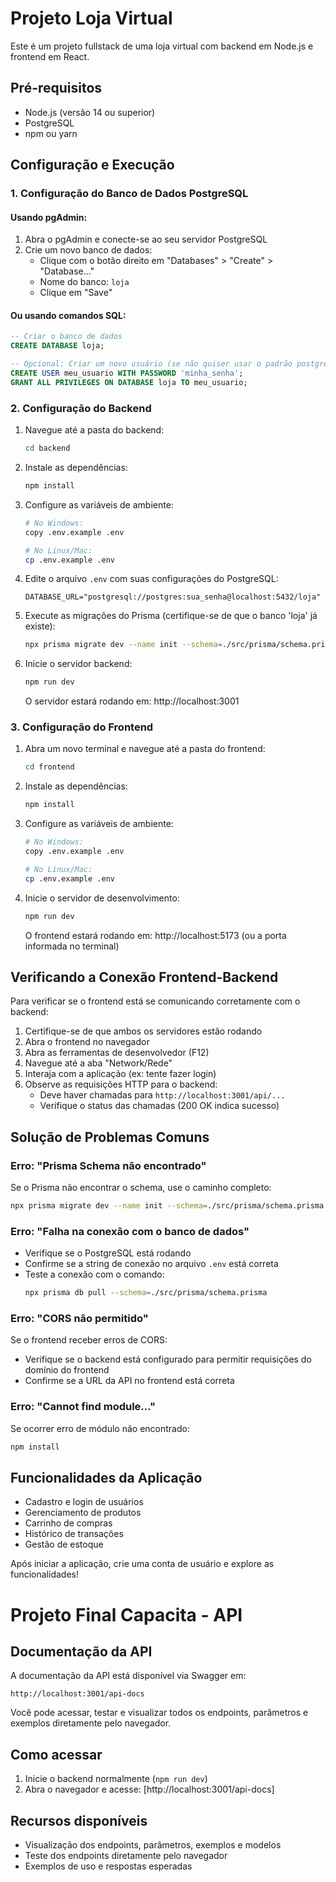 # Projeto Loja Virtual

Este é um projeto fullstack de uma loja virtual com backend em Node.js e frontend em React.

## Pré-requisitos

- Node.js (versão 14 ou superior)
- PostgreSQL
- npm ou yarn

## Configuração e Execução

### 1. Configuração do Banco de Dados PostgreSQL

#### Usando pgAdmin:

1. Abra o pgAdmin e conecte-se ao seu servidor PostgreSQL
2. Crie um novo banco de dados:
   - Clique com o botão direito em "Databases" > "Create" > "Database..."
   - Nome do banco: `loja`
   - Clique em "Save"

#### Ou usando comandos SQL:

```sql
-- Criar o banco de dados
CREATE DATABASE loja;

-- Opcional: Criar um novo usuário (se não quiser usar o padrão postgres)
CREATE USER meu_usuario WITH PASSWORD 'minha_senha';
GRANT ALL PRIVILEGES ON DATABASE loja TO meu_usuario;
```

### 2. Configuração do Backend

1. Navegue até a pasta do backend:
   ```bash
   cd backend
   ```

2. Instale as dependências:
   ```bash
   npm install
   ```

3. Configure as variáveis de ambiente:
   ```bash
   # No Windows:
   copy .env.example .env
   
   # No Linux/Mac:
   cp .env.example .env
   ```

4. Edite o arquivo `.env` com suas configurações do PostgreSQL:
   ```
   DATABASE_URL="postgresql://postgres:sua_senha@localhost:5432/loja"
   ```

5. Execute as migrações do Prisma (certifique-se de que o banco 'loja' já existe):
   ```bash
   npx prisma migrate dev --name init --schema=./src/prisma/schema.prisma
   ```

6. Inicie o servidor backend:
   ```bash
   npm run dev
   ```
   O servidor estará rodando em: http://localhost:3001

### 3. Configuração do Frontend

1. Abra um novo terminal e navegue até a pasta do frontend:
   ```bash
   cd frontend
   ```

2. Instale as dependências:
   ```bash
   npm install
   ```

3. Configure as variáveis de ambiente:
   ```bash
   # No Windows:
   copy .env.example .env
   
   # No Linux/Mac:
   cp .env.example .env
   ```

4. Inicie o servidor de desenvolvimento:
   ```bash
   npm run dev
   ```
   O frontend estará rodando em: http://localhost:5173 (ou a porta informada no terminal)

## Verificando a Conexão Frontend-Backend

Para verificar se o frontend está se comunicando corretamente com o backend:

1. Certifique-se de que ambos os servidores estão rodando
2. Abra o frontend no navegador
3. Abra as ferramentas de desenvolvedor (F12)
4. Navegue até a aba "Network/Rede"
5. Interaja com a aplicação (ex: tente fazer login)
6. Observe as requisições HTTP para o backend:
   - Deve haver chamadas para `http://localhost:3001/api/...`
   - Verifique o status das chamadas (200 OK indica sucesso)

## Solução de Problemas Comuns

### Erro: "Prisma Schema não encontrado"
Se o Prisma não encontrar o schema, use o caminho completo:
```bash
npx prisma migrate dev --name init --schema=./src/prisma/schema.prisma
```

### Erro: "Falha na conexão com o banco de dados"
- Verifique se o PostgreSQL está rodando
- Confirme se a string de conexão no arquivo `.env` está correta
- Teste a conexão com o comando:
  ```bash
  npx prisma db pull --schema=./src/prisma/schema.prisma
  ```

### Erro: "CORS não permitido"
Se o frontend receber erros de CORS:
- Verifique se o backend está configurado para permitir requisições do domínio do frontend
- Confirme se a URL da API no frontend está correta

### Erro: "Cannot find module..."
Se ocorrer erro de módulo não encontrado:
```bash
npm install
```

## Funcionalidades da Aplicação

- Cadastro e login de usuários
- Gerenciamento de produtos
- Carrinho de compras
- Histórico de transações
- Gestão de estoque

Após iniciar a aplicação, crie uma conta de usuário e explore as funcionalidades!

# Projeto Final Capacita - API

## Documentação da API

A documentação da API está disponível via Swagger em:

```
http://localhost:3001/api-docs
```

Você pode acessar, testar e visualizar todos os endpoints, parâmetros e exemplos diretamente pelo navegador.

## Como acessar

1. Inicie o backend normalmente (`npm run dev`)
2. Abra o navegador e acesse: [http://localhost:3001/api-docs]

## Recursos disponíveis

- Visualização dos endpoints, parâmetros, exemplos e modelos
- Teste dos endpoints diretamente pelo navegador
- Exemplos de uso e respostas esperadas